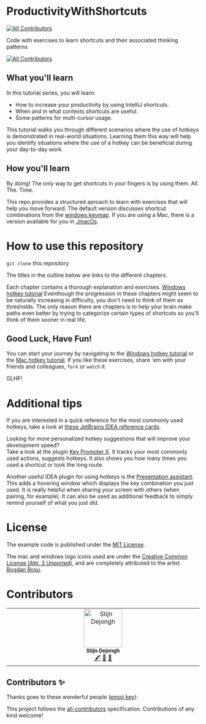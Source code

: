 # ProductivityWithShortcuts
<!-- ALL-CONTRIBUTORS-BADGE:START - Do not remove or modify this section -->
[![All Contributors](https://img.shields.io/badge/all_contributors-1-orange.svg?style=flat-square)](#contributors-)
<!-- ALL-CONTRIBUTORS-BADGE:END -->
Code with exercises to learn shortcuts and their associated thinking patterns

<!-- ALL-CONTRIBUTORS-BADGE:START - Do not remove or modify this section -->
[![All Contributors](https://img.shields.io/badge/all_contributors-5-orange.svg?style=flat-square)](#contributors-)
<!-- ALL-CONTRIBUTORS-BADGE:END -->

## What you'll learn
In this tutorial series, you will learn:

* How to increase your productivity by using IntelliJ shortcuts.
* When and in what contexts shortcuts are useful.
* Some patterns for multi-cursor usage.

This tutorial walks you through different scenarios where the use of hotkeys is demonstrated in real-world situations.
Learning them this way will help you identify situations where the use of a hotkey can be beneficial during your day-to-day work.

## How you'll learn
By doing! The only way to get shortcuts in your fingers is by using them. All. The. Time.

This repo provides a structured aproach to learn with exercises that will help you move forward.
The default version discusses shortcut combinations from the [windows keymap](./windows/outline.md). 
If you are using a Mac, there is a version available for you in [./macOs](./macOS/outline.md).

# How to use this repository
`git clone` this repository

The titles in the outline below are links to the different chapters.

Each chapter contains a thorough explanation and exercises. 
[Windows hotkey tutorial](./windows/outline.md)
Eventhough the progression in these chapters might seem to be naturally increasing in difficulty, you don't need to think of them as thresholds.
The only reason there are chapters is to help your brain make paths even better by trying to categorize certain types of shortcuts so you'll think of them sooner in real life.

## Good Luck, Have Fun!
You can start your journey by navigating to the [Windows hotkey tutorial](./windows/outline.md) or the [Mac hotkey tutorial](./macOS/outline.md).
If you like these exercises, share 'em with your friends and colleagues, `fork` or `watch` it.

GLHF!

# Additional tips
If you are interested in a quick reference for the most commonly used hotkeys, take a look at [these JetBrains IDEA reference cards](https://resources.jetbrains.com/storage/products/intellij-idea/docs/IntelliJIDEA_ReferenceCard.pdf).

Looking for more personalized hotkey suggestions that will improve your development speed?  
Take a look at the plugin [Key Promoter X](https://plugins.jetbrains.com/plugin/9792-key-promoter-x). It tracks your most commonly used actions, suggests hotkeys. It also shows you how many times you used a shortcut or took the long route.

Another useful IDEA plugin for using hotkeys is the [Presentation assistant](https://www.jetbrains.com/idea/guide/tutorials/presenting/presentation-assistant/).
This adds a hovering window which displays the key combination you just used. It is really helpful when sharing your screen with others (when
pairing, for example). It can also be used as additional feedback to simply remind yourself of what you just did.


# License
The example code is published under the [MIT License](LICENSE.md).

The mac and windows logo icons used are under the [Creative Common License (Attr. 3 Unported)](http://creativecommons.org/licenses/by/3.0/), and are completely attributed to the artist [Bogdan Rosu](https://www.iconfinder.com/bogdanrosu).

# Contributors

<!-- prettier-ignore-start -->
<!-- markdownlint-disable -->
<!-- ALL-CONTRIBUTORS-LIST:START - Do not remove or modify this section -->
<!-- prettier-ignore-start -->
<!-- markdownlint-disable -->
<table>
  <tbody>
    <tr>
      <td align="center" valign="top" width="14.28%"><a href="http://sddevelopment.be/"><img src="https://avatars.githubusercontent.com/u/25401297?v=4?s=100" width="100px;" alt="Stijn Dejongh"/><br /><sub><b>Stijn Dejongh</b></sub></a><br /><a href="#content-stijn-dejongh" title="Content">🖋</a> <a href="#design-stijn-dejongh" title="Design">🎨</a> <a href="https://github.com/Sch3lp/ProductivityWithShortcuts/commits?author=stijn-dejongh" title="Documentation">📖</a></td>
    </tr>
  </tbody>
</table>

<!-- markdownlint-restore -->
<!-- prettier-ignore-end -->

<!-- ALL-CONTRIBUTORS-LIST:END -->

<!-- markdownlint-restore -->
<!-- prettier-ignore-end -->
## Contributors ✨

Thanks goes to these wonderful people ([emoji key](https://allcontributors.org/docs/en/emoji-key)):

<!-- ALL-CONTRIBUTORS-LIST:START - Do not remove or modify this section -->
<!-- prettier-ignore-start -->
<!-- markdownlint-disable -->
<!-- markdownlint-restore -->
<!-- prettier-ignore-end -->
<!-- ALL-CONTRIBUTORS-LIST:END -->

This project follows the [all-contributors](https://github.com/all-contributors/all-contributors) specification. Contributions of any kind welcome!